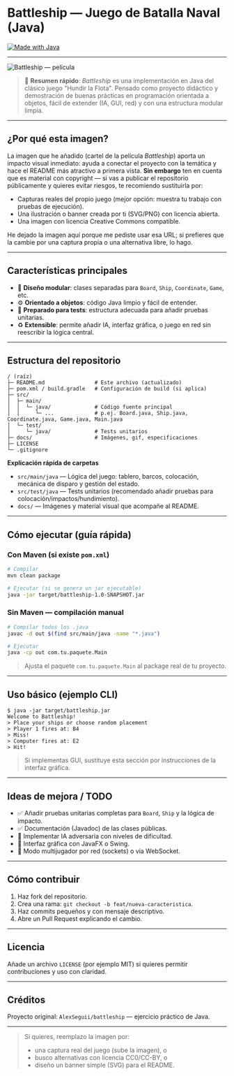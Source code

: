 # Battleship — Juego de Batalla Naval (Java)

[![Made with Java](https://img.shields.io/badge/Language-Java-blue?logo=java)](https://www.java.com) <!-- badge -->


---

<!-- Imagen principal -->

![Battleship — película](https://www.accioncine.es/wp-content/uploads/2012/03/battleship-TR.jpg)

> 🎯 **Resumen rápido**: *Battleship* es una implementación en Java del clásico juego "Hundir la Flota". Pensado como proyecto didáctico y demostración de buenas prácticas en programación orientada a objetos, fácil de extender (IA, GUI, red) y con una estructura modular limpia.

---

## ¿Por qué esta imagen?

La imagen que he añadido (cartel de la película *Battleship*) aporta un impacto visual inmediato: ayuda a conectar el proyecto con la temática y hace el README más atractivo a primera vista. **Sin embargo** ten en cuenta que es material con copyright — si vas a publicar el repositorio públicamente y quieres evitar riesgos, te recomiendo sustituirla por:

* Capturas reales del propio juego (mejor opción: muestra tu trabajo con pruebas de ejecución).
* Una ilustración o banner creada por ti (SVG/PNG) con licencia abierta.
* Una imagen con licencia Creative Commons compatible.

He dejado la imagen aquí porque me pediste usar esa URL; si prefieres que la cambie por una captura propia o una alternativa libre, lo hago.

---

## Características principales

* 🧭 **Diseño modular**: clases separadas para `Board`, `Ship`, `Coordinate`, `Game`, etc.
* ⚙️ **Orientado a objetos**: código Java limpio y fácil de entender.
* 🧪 **Preparado para tests**: estructura adecuada para añadir pruebas unitarias.
* ♻️ **Extensible**: permite añadir IA, interfaz gráfica, o juego en red sin reescribir la lógica central.

---

## Estructura del repositorio

```
/ (raíz)
├─ README.md                # Este archivo (actualizado)
├─ pom.xml / build.gradle   # Configuración de build (si aplica)
├─ src/
│  ├─ main/
│  │  └─ java/              # Código fuente principal
│  │     └─ ...             # p.ej. Board.java, Ship.java, Coordinate.java, Game.java, Main.java
│  └─ test/
│     └─ java/              # Tests unitarios
├─ docs/                    # Imágenes, gif, especificaciones
├─ LICENSE
└─ .gitignore
```

**Explicación rápida de carpetas**

* `src/main/java` — Lógica del juego: tablero, barcos, colocación, mecánica de disparo y gestión del estado.
* `src/test/java` — Tests unitarios (recomendado añadir pruebas para colocación/impactos/hundimiento).
* `docs/` — Imágenes y material visual que acompañe al README.

---

## Cómo ejecutar (guía rápida)

### Con Maven (si existe `pom.xml`)

```bash
# Compilar
mvn clean package

# Ejecutar (si se genera un jar ejecutable)
java -jar target/battleship-1.0-SNAPSHOT.jar
```

### Sin Maven — compilación manual

```bash
# Compilar todos los .java
javac -d out $(find src/main/java -name "*.java")

# Ejecutar
java -cp out com.tu.paquete.Main
```

> Ajusta el paquete `com.tu.paquete.Main` al package real de tu proyecto.

---

## Uso básico (ejemplo CLI)

```
$ java -jar target/battleship.jar
Welcome to Battleship!
> Place your ships or choose random placement
> Player 1 fires at: B4
> Miss!
> Computer fires at: E2
> Hit!
```

> Si implementas GUI, sustituye esta sección por instrucciones de la interfaz gráfica.

---

## Ideas de mejora / TODO

* ✅ Añadir pruebas unitarias completas para `Board`, `Ship` y la lógica de impacto.
* ✅ Documentación (Javadoc) de las clases públicas.
* 🔲 Implementar IA adversaria con niveles de dificultad.
* 🔲 Interfaz gráfica con JavaFX o Swing.
* 🔲 Modo multijugador por red (sockets) o vía WebSocket.

---

## Cómo contribuir

1. Haz fork del repositorio.
2. Crea una rama: `git checkout -b feat/nueva-caracteristica`.
3. Haz commits pequeños y con mensaje descriptivo.
4. Abre un Pull Request explicando el cambio.

---

## Licencia

Añade un archivo `LICENSE` (por ejemplo MIT) si quieres permitir contribuciones y uso con claridad.

---

## Créditos

Proyecto original: `AlexSeguii/battleship` — ejercicio práctico de Java.

---

> Si quieres, reemplazo la imagen por:
>
> * una captura real del juego (sube la imagen), o
> * busco alternativas con licencia CC0/CC-BY, o
> * diseño un banner simple (SVG) para el README.
